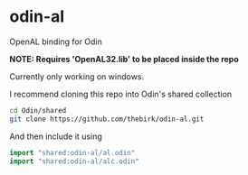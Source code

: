 # odin-al
OpenAL binding for Odin

**NOTE: Requires 'OpenAL32.lib' to be placed inside the repo**

Currently only working on windows.

I recommend cloning this repo into Odin's shared collection
```bash
cd Odin/shared
git clone https://github.com/thebirk/odin-al.git
```

And then include it using

```go
import "shared:odin-al/al.odin"
import "shared:odin-al/alc.odin"
```
